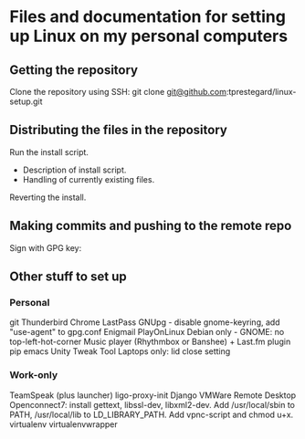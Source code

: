 # Files and documentation for setting up Linux on my personal computers

## Getting the repository
Clone the repository using SSH: git clone git@github.com:tprestegard/linux-setup.git

## Distributing the files in the repository
Run the install script.
 * Description of install script.
 * Handling of currently existing files.

Reverting the install.

## Making commits and pushing to the remote repo
Sign with GPG key:

## Other stuff to set up

### Personal
git
Thunderbird
Chrome
LastPass
GNUpg - disable gnome-keyring, add "use-agent" to gpg.conf
Enigmail
PlayOnLinux
Debian only - GNOME: no top-left-hot-corner
Music player (Rhythmbox or Banshee) + Last.fm plugin
pip
emacs
Unity Tweak Tool
Laptops only: lid close setting

### Work-only
TeamSpeak (plus launcher)
ligo-proxy-init
Django
VMWare
Remote Desktop
Openconnect7: install gettext, libssl-dev, libxml2-dev. Add /usr/local/sbin to PATH, /usr/local/lib to LD_LIBRARY_PATH. Add vpnc-script and chmod u+x.
virtualenv
virtualenvwrapper
